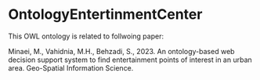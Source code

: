 # OntologyEntertinmentCenter
This OWL ontology is related to follwoing paper:

Minaei, M., Vahidnia, M.H., Behzadi, S., 2023. An ontology-based web decision support system to find entertainment points of interest in an urban area. Geo-Spatial Information Science.
